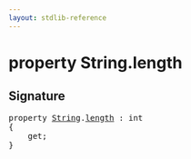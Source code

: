 ```yaml
---
layout: stdlib-reference
---
```


# property String\.length

## Signature

<pre>
<span class='code_keyword'>property</span> <a href="/stdlib-reference/types/String/index" class="code_type">String</a>.<a href="/stdlib-reference/types/String/length">length</a> : int
{
    get;
}
</pre>

